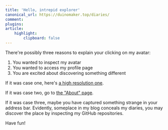 ```yaml
---
title: 'Hello, intrepid explorer'
canonical_url: https://duinomaker.top/diaries/
comment:
plugins:
article:
    highlight:
        clipboard: false
---
```


There're possibly three reasons to explain your clicking on my avatar:

1. You wanted to inspect my avatar
2. You wanted to access my profile page
3. You are excited about discovering something different

If it was case one, here's <a href="https://cdn.jsdelivr.net/gh/duinomaker/HexoBlog@d638cb1/source/images/misc/avatar_hd.png">a high resolution one</a>.

If it was case two, go to <a href="/about/">the "About" page</a>.

If it was case three, maybe you have captured something strange in your address bar. Evidently, someplace in my blog conceals my diaries, you may discover the place by inspecting my GitHub repositories.

Have fun!